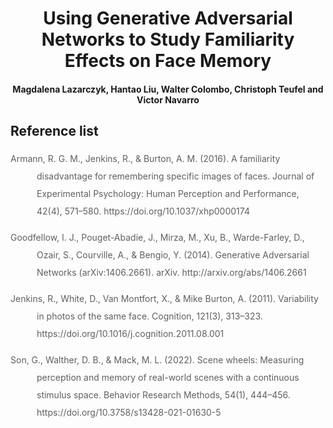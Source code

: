 # <center> Using Generative Adversarial Networks to Study Familiarity Effects on Face Memory </center>
####  <center> Magdalena Lazarczyk, Hantao Liu, Walter Colombo, Christoph Teufel and Victor Navarro </center>

## Reference list
<div style="line-height: 2;">
<blockquote style="margin-left: 3em; text-indent: -3em; background-color: transparent;  border-left: none; padding-left: 0;">
Armann, R. G. M., Jenkins, R., & Burton, A. M. (2016). A familiarity disadvantage for remembering specific images of faces. Journal of Experimental Psychology: Human Perception and Performance, 42(4), 571–580. https://doi.org/10.1037/xhp0000174
</blockquote>

<blockquote style="margin-left: 3em; text-indent: -3em; background-color: transparent;  border-left: none; padding-left: 0;">
Goodfellow, I. J., Pouget-Abadie, J., Mirza, M., Xu, B., Warde-Farley, D., Ozair, S., Courville, A., & Bengio, Y. (2014). Generative Adversarial Networks (arXiv:1406.2661). arXiv. http://arxiv.org/abs/1406.2661
</blockquote>

<blockquote style="margin-left: 3em; text-indent: -3em; background-color: transparent;  border-left: none; padding-left: 0;">
Jenkins, R., White, D., Van Montfort, X., & Mike Burton, A. (2011). Variability in photos of the same face. Cognition, 121(3), 313–323. https://doi.org/10.1016/j.cognition.2011.08.001
</blockquote>

<blockquote style="margin-left: 3em; text-indent: -3em; background-color: transparent;  border-left: none; padding-left: 0;">
Son, G., Walther, D. B., & Mack, M. L. (2022). Scene wheels: Measuring perception and memory of real-world scenes with a continuous stimulus space. Behavior Research Methods, 54(1), 444–456. https://doi.org/10.3758/s13428-021-01630-5
</blockquote>
</div>


